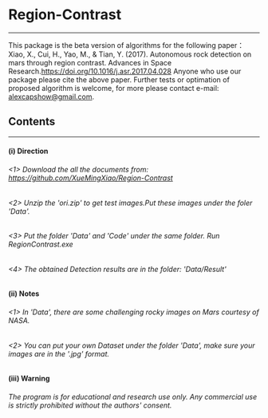 # Region-Contrast
------------------------
This package is the beta version of algorithms for the following paper： Xiao, X., Cui, H., Yao, M., & Tian, Y. (2017). Autonomous rock detection on mars through region contrast. Advances in Space Research.https://doi.org/10.1016/j.asr.2017.04.028 
Anyone who use our package please cite the above paper. Further tests or optimation of proposed algorithm is welcome, for more please contact e-mail: alexcapshow@gmail.com.
## Contents
-----------------------------
#### (i) Direction
###### <1> Download the all the documents from: https://github.com/XueMingXiao/Region-Contrast
###### <2> Unzip the 'ori.zip' to get test images.Put these images under the foler 'Data'.
###### <3> Put the folder 'Data' and 'Code' under the same folder. Run RegionContrast.exe
###### <4> The obtained Detection results are in the folder: 'Data/Result' 
#### (ii) Notes
###### <1> In 'Data', there are some challenging rocky images on Mars courtesy of NASA.
###### <2> You can put your own Dataset under the folder 'Data', make sure your images are in the '.jpg' format.

#### (iii) Warning
###### The program is for educational and research use only. Any commercial use is strictly prohibited without the authors' consent.
